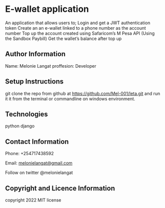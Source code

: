 # E-wallet application
An application that allows users to;
Login and get a JWT authentication token
Create an an e-wallet linked to a phone number as the account number
Top up the account created using Safaricom’s M Pesa API (Using the Sandbox Paybill)
Get the wallet’s balance after top up

## Author Information

Name: Melonie Langat
proffesion: Developer

## Setup Instructions

git clone the repo from github at  https://github.com/Mel-001/leta.git and run it it from the terminal or commandline on windows environment.

## Technologies

python django

## Contact Information 

Phone: +254717438592

Email: melonielangat@gmail.com

Follow on twitter @melonielangat

## Copyright and Licence Information

copyright 2022
MIT license

